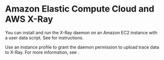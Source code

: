 # Amazon Elastic Compute Cloud and AWS X\-Ray<a name="xray-services-ec2"></a>

You can install and run the X\-Ray daemon on an Amazon EC2 instance with a user data script\. See  for instructions\.

Use an instance profile to grant the daemon permission to upload trace data to X\-Ray\. For more information, see \.